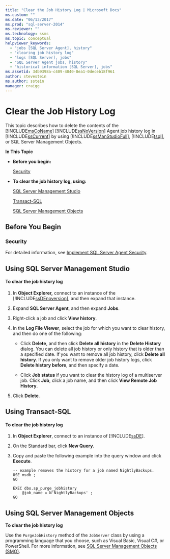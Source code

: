 ```yaml
---
title: "Clear the Job History Log | Microsoft Docs"
ms.custom: ""
ms.date: "06/13/2017"
ms.prod: "sql-server-2014"
ms.reviewer: ""
ms.technology: ssms
ms.topic: conceptual
helpviewer_keywords: 
  - "jobs [SQL Server Agent], history"
  - "clearing job history log"
  - "logs [SQL Server], jobs"
  - "SQL Server Agent jobs, history"
  - "historical information [SQL Server], jobs"
ms.assetid: 34b9398a-c409-4040-8ea1-0deceb18f961
author: stevestein
ms.author: sstein
manager: craigg
---
```

# Clear the Job History Log
  This topic describes how to delete the contents of the [!INCLUDE[msCoName](../../includes/msconame-md.md)] [!INCLUDE[ssNoVersion](../../includes/ssnoversion-md.md)] Agent job history log in [!INCLUDE[ssCurrent](../../includes/sscurrent-md.md)] by using [!INCLUDE[ssManStudioFull](../../includes/ssmanstudiofull-md.md)], [!INCLUDE[tsql](../../includes/tsql-md.md)], or SQL Server Management Objects.  
  
 **In This Topic**  
  
-   **Before you begin:**  
  
     [Security](#Security)  
  
-   **To clear the job history log, using:**  
  
     [SQL Server Management Studio](#SSMS)  
  
     [Transact-SQL](#TSQL)  
  
     [SQL Server Management Objects](#SMO)  
  
##  <a name="BeforeYouBegin"></a> Before You Begin  
  
###  <a name="Security"></a> Security  
 For detailed information, see [Implement SQL Server Agent Security](implement-sql-server-agent-security.md).  
  
##  <a name="SSMS"></a> Using SQL Server Management Studio  
  
#### To clear the job history log  
  
1.  In **Object Explorer,** connect to an instance of the [!INCLUDE[ssDEnoversion](../../includes/ssdenoversion-md.md)], and then expand that instance.  
  
2.  Expand **SQL Server Agent**, and then expand **Jobs**.  
  
3.  Right-click a job and click **View history**.  
  
4.  In the **Log File Viewer**, select the job for which you want to clear history, and then do one of the following:  
  
    -   Click **Delete**, and then click **Delete all history** in the **Delete History** dialog. You can delete all job history or only history that is older than a specified date. If you want to remove all job history, click **Delete all history**. If you only want to remove older job history logs, click **Delete history before**, and then specify a date.  
  
    -   Click **Job status** if you want to clear the history log of a multiserver job. Click **Job**, click a job name, and then click **View Remote Job History**.  
  
5.  Click **Delete**.  
  
##  <a name="TSQL"></a> Using Transact-SQL  
  
#### To clear the job history log  
  
1.  In **Object Explorer**, connect to an instance of [!INCLUDE[ssDE](../../includes/ssde-md.md)].  
  
2.  On the Standard bar, click **New Query**.  
  
3.  Copy and paste the following example into the query window and click **Execute**.  
  
    ```  
    -- example removes the history for a job named NightlyBackups.  
    USE msdb ;  
    GO  
  
    EXEC dbo.sp_purge_jobhistory  
        @job_name = N'NightlyBackups' ;  
    GO  
    ```  
  
##  <a name="SMO"></a> Using SQL Server Management Objects  
 **To clear the job history log**  
  
 Use the `PurgeJobHistory` method of the `JobServer` class by using a programming language that you choose, such as Visual Basic, Visual C#, or PowerShell. For more information, see [SQL Server Management Objects (SMO)](http://msdn.microsoft.com/library/ms162169.aspx).  
  
  
